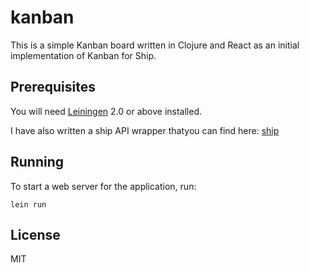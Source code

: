 # kanban

This is a simple Kanban board written in Clojure and React as an initial implementation of Kanban for Ship.

## Prerequisites

You will need [Leiningen][1] 2.0 or above installed.

I have also written a ship API wrapper thatyou can find here: [ship][2]

[1]: https://github.com/technomancy/leiningen
[2]: https://github.com/hamhut1066/ship

## Running

To start a web server for the application, run:

    lein run

## License

MIT
